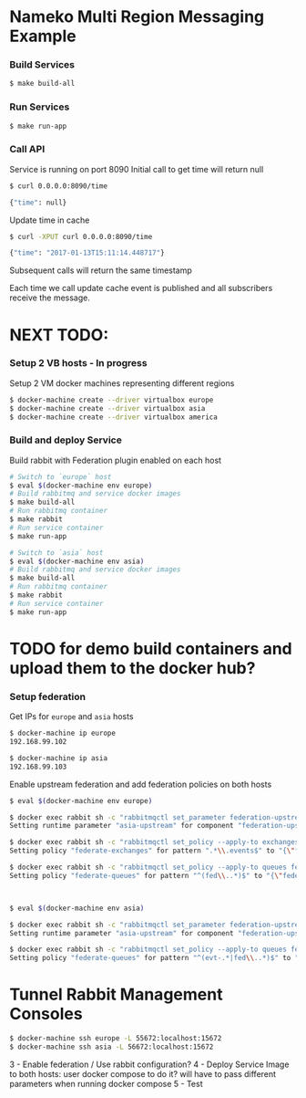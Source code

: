 # Nameko Multi Region Messaging Example

### Build Services

```sh
$ make build-all
```

### Run Services

```sh
$ make run-app
```

### Call API

Service is running on port 8090
Initial call to get time will return null

```sh
$ curl 0.0.0.0:8090/time

{"time": null}
```

Update time in cache

```sh
$ curl -XPUT curl 0.0.0.0:8090/time

{"time": "2017-01-13T15:11:14.448717"}
```

Subsequent calls will return the same timestamp

Each time we call update cache event is published and all subscribers receive the message.

# NEXT TODO:

### Setup 2 VB hosts - In progress

Setup 2 VM docker machines representing different regions

```sh
$ docker-machine create --driver virtualbox europe
$ docker-machine create --driver virtualbox asia
$ docker-machine create --driver virtualbox america
```

### Build and deploy Service

Build rabbit with Federation plugin enabled on each host

```sh
# Switch to `europe` host
$ eval $(docker-machine env europe)
# Build rabbitmq and service docker images
$ make build-all
# Run rabbitmq container
$ make rabbit
# Run service container
$ make run-app

# Switch to `asia` host
$ eval $(docker-machine env asia)
# Build rabbitmq and service docker images
$ make build-all
# Run rabbitmq container
$ make rabbit
# Run service container
$ make run-app
```

# TODO for demo build containers and upload them to the docker hub?

### Setup federation

Get IPs for `europe` and `asia` hosts

```sh
$ docker-machine ip europe
192.168.99.102

$ docker-machine ip asia
192.168.99.103
```

Enable upstream federation and add federation policies on both hosts

```sh
$ eval $(docker-machine env europe)

$ docker exec rabbit sh -c "rabbitmqctl set_parameter federation-upstream asia-upstream '{\"uri\":\"amqp://192.168.99.103:5672\"}'"
Setting runtime parameter "asia-upstream" for component "federation-upstream" to "{\"uri\":\"amqp://192.168.99.103:5672\"}" ...

$ docker exec rabbit sh -c "rabbitmqctl set_policy --apply-to exchanges federate-exchanges \".*\.events$\" '{\"federation-upstream-set\":\"all\"}'"
Setting policy "federate-exchanges" for pattern ".*\\.events$" to "{\"federation-upstream-set\":\"all\"}" with priority "0" ...

$ docker exec rabbit sh -c "rabbitmqctl set_policy --apply-to queues federate-queues \"^(fed\..*)$\" '{\"federation-upstream-set\":\"all\"}'"
Setting policy "federate-queues" for pattern "^(fed\\..*)$" to "{\"federation-upstream-set\":\"all\"}" with priority "0" ...



$ eval $(docker-machine env asia)

$ docker exec rabbit sh -c "rabbitmqctl set_parameter federation-upstream asia-upstream '{\"uri\":\"amqp://192.168.99.102:5672\"}'"
Setting runtime parameter "asia-upstream" for component "federation-upstream" to "{\"uri\":\"amqp://192.168.99.102:5672\"}" ...

$ docker exec rabbit sh -c "rabbitmqctl set_policy --apply-to queues federate-queues \"^(fed\..*)$\" '{\"federation-upstream-set\":\"all\"}'"
Setting policy "federate-queues" for pattern "^(evt-.*|fed\\..*)$" to "{\"federation-upstream-set\":\"all\"}" with priority "0" ...
```

# Tunnel Rabbit Management Consoles

```sh
$ docker-machine ssh europe -L 55672:localhost:15672
$ docker-machine ssh asia -L 56672:localhost:15672
```


3 - Enable federation / Use rabbit configuration?
4 - Deploy Service Image to both hosts:
    user docker compose to do it?
    will have to pass different parameters when running docker compose
5 - Test
